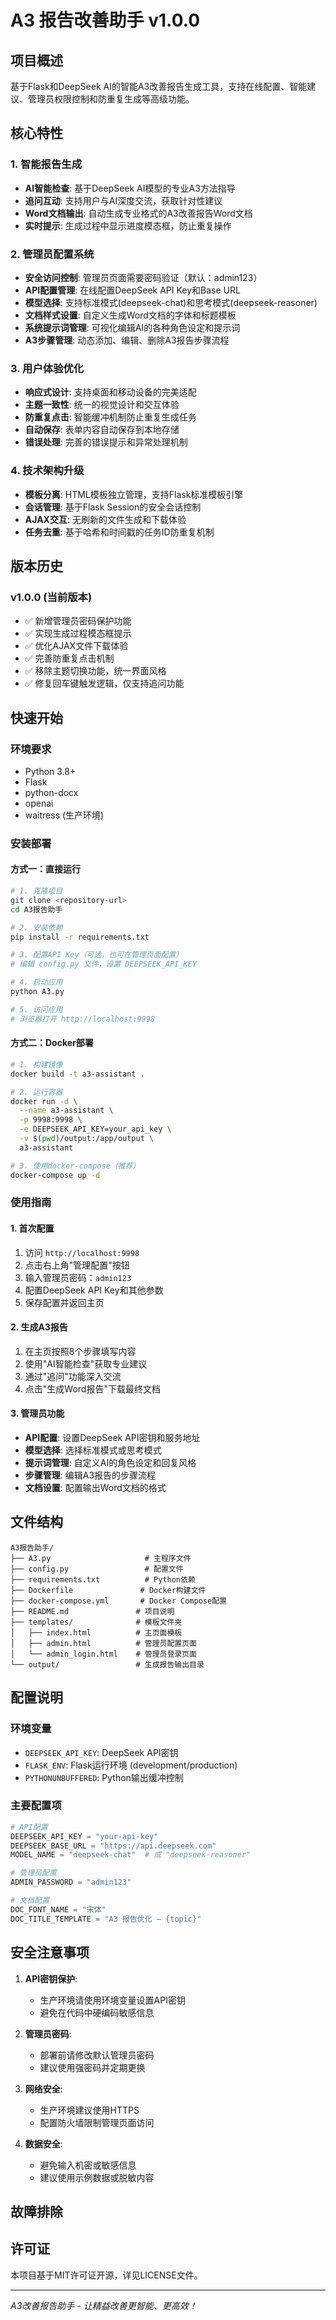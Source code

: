 # A3 报告改善助手 v1.0.0

## 项目概述

基于Flask和DeepSeek AI的智能A3改善报告生成工具，支持在线配置、智能建议、管理员权限控制和防重复生成等高级功能。

## 核心特性

### 1. 智能报告生成

- **AI智能检查**: 基于DeepSeek AI模型的专业A3方法指导
- **追问互动**: 支持用户与AI深度交流，获取针对性建议
- **Word文档输出**: 自动生成专业格式的A3改善报告Word文档
- **实时提示**: 生成过程中显示进度模态框，防止重复操作

### 2. 管理员配置系统

- **安全访问控制**: 管理员页面需要密码验证（默认：admin123）
- **API配置管理**: 在线配置DeepSeek API Key和Base URL
- **模型选择**: 支持标准模式(deepseek-chat)和思考模式(deepseek-reasoner)
- **文档样式设置**: 自定义生成Word文档的字体和标题模板
- **系统提示词管理**: 可视化编辑AI的各种角色设定和提示词
- **A3步骤管理**: 动态添加、编辑、删除A3报告步骤流程

### 3. 用户体验优化

- **响应式设计**: 支持桌面和移动设备的完美适配
- **主题一致性**: 统一的视觉设计和交互体验
- **防重复点击**: 智能缓冲机制防止重复生成任务
- **自动保存**: 表单内容自动保存到本地存储
- **错误处理**: 完善的错误提示和异常处理机制

### 4. 技术架构升级

- **模板分离**: HTML模板独立管理，支持Flask标准模板引擎
- **会话管理**: 基于Flask Session的安全会话控制
- **AJAX交互**: 无刷新的文件生成和下载体验
- **任务去重**: 基于哈希和时间戳的任务ID防重复机制

## 版本历史

### v1.0.0 (当前版本)

- ✅ 新增管理员密码保护功能
- ✅ 实现生成过程模态框提示
- ✅ 优化AJAX文件下载体验
- ✅ 完善防重复点击机制
- ✅ 移除主题切换功能，统一界面风格
- ✅ 修复回车键触发逻辑，仅支持追问功能

## 快速开始

### 环境要求

- Python 3.8+
- Flask
- python-docx
- openai
- waitress (生产环境)

### 安装部署

#### 方式一：直接运行

```bash
# 1. 克隆项目
git clone <repository-url>
cd A3报告助手

# 2. 安装依赖
pip install -r requirements.txt

# 3. 配置API Key（可选，也可在管理页面配置）
# 编辑 config.py 文件，设置 DEEPSEEK_API_KEY

# 4. 启动应用
python A3.py

# 5. 访问应用
# 浏览器打开 http://localhost:9998
```

#### 方式二：Docker部署

```bash
# 1. 构建镜像
docker build -t a3-assistant .

# 2. 运行容器
docker run -d \
  --name a3-assistant \
  -p 9998:9998 \
  -e DEEPSEEK_API_KEY=your_api_key \
  -v $(pwd)/output:/app/output \
  a3-assistant

# 3. 使用docker-compose（推荐）
docker-compose up -d
```

### 使用指南

#### 1. 首次配置

1. 访问 `http://localhost:9998`
2. 点击右上角"管理配置"按钮
3. 输入管理员密码：`admin123`
4. 配置DeepSeek API Key和其他参数
5. 保存配置并返回主页

#### 2. 生成A3报告

1. 在主页按照8个步骤填写内容
2. 使用"AI智能检查"获取专业建议
3. 通过"追问"功能深入交流
4. 点击"生成Word报告"下载最终文档

#### 3. 管理员功能

- **API配置**: 设置DeepSeek API密钥和服务地址
- **模型选择**: 选择标准模式或思考模式
- **提示词管理**: 自定义AI的角色设定和回复风格
- **步骤管理**: 编辑A3报告的步骤流程
- **文档设置**: 配置输出Word文档的格式

## 文件结构

```
A3报告助手/
├── A3.py                     # 主程序文件
├── config.py                 # 配置文件
├── requirements.txt          # Python依赖
├── Dockerfile               # Docker构建文件
├── docker-compose.yml       # Docker Compose配置
├── README.md               # 项目说明
├── templates/              # 模板文件夹
│   ├── index.html          # 主页面模板
│   ├── admin.html          # 管理员配置页面
│   └── admin_login.html    # 管理员登录页面
└── output/                 # 生成报告输出目录
```

## 配置说明

### 环境变量

- `DEEPSEEK_API_KEY`: DeepSeek API密钥
- `FLASK_ENV`: Flask运行环境 (development/production)
- `PYTHONUNBUFFERED`: Python输出缓冲控制

### 主要配置项

```python
# API配置
DEEPSEEK_API_KEY = "your-api-key"
DEEPSEEK_BASE_URL = "https://api.deepseek.com"
MODEL_NAME = "deepseek-chat"  # 或 "deepseek-reasoner"

# 管理员配置
ADMIN_PASSWORD = "admin123"

# 文档配置
DOC_FONT_NAME = "宋体"
DOC_TITLE_TEMPLATE = "A3 报告优化 – {topic}"
```

## 安全注意事项

1. **API密钥保护**:

   - 生产环境请使用环境变量设置API密钥
   - 避免在代码中硬编码敏感信息
2. **管理员密码**:

   - 部署前请修改默认管理员密码
   - 建议使用强密码并定期更换
3. **网络安全**:

   - 生产环境建议使用HTTPS
   - 配置防火墙限制管理页面访问
4. **数据安全**:

   - 避免输入机密或敏感信息
   - 建议使用示例数据或脱敏内容

## 故障排除

## 许可证

本项目基于MIT许可证开源，详见LICENSE文件。

---

*A3改善报告助手 - 让精益改善更智能、更高效！*
